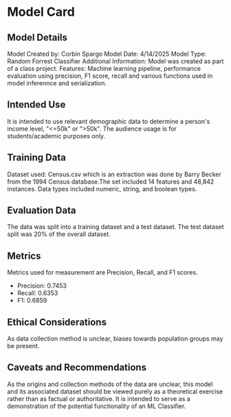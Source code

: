 # Model Card

## Model Details

Model Created by: Corbin Spargo
Model Date: 4/14/2025
Model Type: Random Forrest Classifier
Additional Information: Model was created as part of a class project.
Features: Machine learning pipeline, performance evaluation using precision, F1 score, recall and various functions used in model inferennce and serialization.

## Intended Use

It is intended to use relevant demographic data to determine a person's income level, "<=50k" or ">50k".
The audience usage is for students/academic purposes only.

## Training Data

Dataset used: Census.csv which is an extraction was done by Barry Becker from the 1994 Census database.The set included 14 features and 48,842 instances. Data types included numeric, string, and boolean types.

## Evaluation Data

The data was split into a training dataset and a test dataset. The test dataset split was 20% of the overall dataset.

## Metrics

Metrics used for measurement are Precision, Recall, and F1 scores.

- Precision: 0.7453
- Recall: 0.6353
- F1: 0.6859

## Ethical Considerations

As data collection method is unclear, biases towards population groups may be present.

## Caveats and Recommendations

As the origins and collection methods of the data are unclear, this model and its associated dataset should be viewed purely as a theoretical exercise rather than as factual or authoritative. It is intended to serve as a demonstration of the potential functionality of an ML Classifier.
